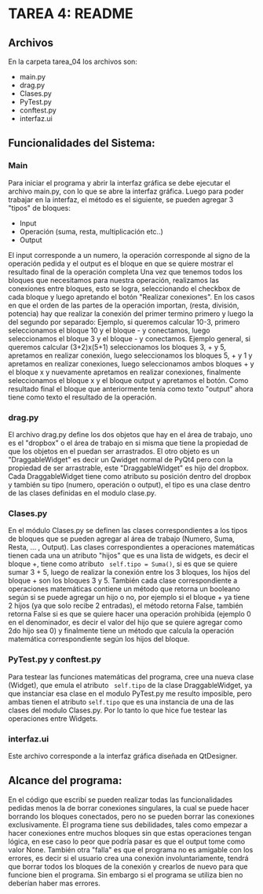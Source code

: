 # TAREA 4: README

## Archivos

En la carpeta tarea_04 los archivos son:

- main.py
- drag.py
- Clases.py
- PyTest.py
- conftest.py
- interfaz.ui

## Funcionalidades del Sistema:

### Main

Para iniciar el programa y abrir la interfaz gráfica se debe ejecutar el archivo main.py, con lo que se abre la interfaz
gráfica. Luego para poder trabajar en la interfaz, el método es el siguiente, se pueden agregar 3 "tipos" de bloques:

 - Input
 - Operación (suma, resta, multiplicación etc..)
 - Output
 
El input corresponde a un numero, la operación corresponde al signo de la operación pedida y el output es el bloque en 
que se quiere mostrar el resultado final de la operación completa
Una vez que tenemos todos los bloques que necesitamos para nuestra operación, realizamos las conexiones entre
bloques, esto se logra, seleccionando el checkbox de cada bloque y luego apretando el botón "Realizar conexiones".
En los casos en que el orden de las partes de la operación importan, (resta, división, potencia) hay que realizar la
conexión del primer termino primero y luego la del segundo por separado: Ejemplo, si queremos calcular 10-3, primero 
seleccionamos el bloque 10 y el bloque - y conectamos, luego seleccionamos el bloque 3 y el bloque - y conectamos.
Ejemplo general, si queremos calcular (3+2)x(5+1) seleccionamos los bloques 3, + y 5, apretamos en realizar conexión,
luego seleccionamos los bloques 5, + y 1 y apretamos en realizar conexiones, luego seleccionamos ambos bloques +
y el bloque x y nuevamente apretamos en realizar conexiones, finalmente seleccionamos el bloque x y el bloque output
y apretamos el botón. Como resultado final el bloque que anteriormente tenía como texto "output" ahora tiene como texto
el resultado de la operación.

### drag.py

El archivo drag.py define los dos objetos que hay en el área de trabajo, uno es el "dropbox" o el área de trabajo en si
misma que tiene la propiedad de que los objetos en el puedan ser arrastrados. El otro objeto es un "DraggableWidget"
es decir un Qwidget normal de PyQt4 pero con la propiedad de ser arrastrable, este "DraggableWidget" es hijo del 
dropbox. Cada DraggableWidget tiene como atributo su posición dentro del dropbox y también su tipo (numero, operación o 
output), el tipo es una clase dentro de las clases definidas en el modulo clase.py.

### Clases.py

En el módulo Clases.py se definen las clases correspondientes a los tipos de bloques que se pueden agregar al área de
trabajo (Numero, Suma, Resta, ... , Output). Las clases correspondientes a operaciones matemáticas tienen cada una un
atributo "hijos" que es una lista de widgets, es decir el bloque +, tiene como atributo ``` self.tipo = Suma()```, 
si es que se quiere sumar 3 + 5, luego de realizar la conexión entre los 3 bloques, los hijos del bloque + son los
bloques 3 y 5. También cada clase correspondiente a operaciones matemáticas contiene un método que retorna un booleano
según si se puede agregar un hijo o no, por ejemplo si el bloque + ya tiene 2 hijos (ya que solo recibe 2 entradas), el
método retorna False, también retorna False si es que se quiere hacer una operación prohibida (ejemplo 0 en el
denominador, es decir el valor del hijo que se quiere agregar como 2do hijo sea 0) y finalmente tiene un método que
calcula la operación matemática correspondiente según los hijos del bloque.

### PyTest.py y conftest.py

Para testear las funciones matemáticas del programa, cree una nueva clase (Widget), que emula el atributo ``` self.tipo``` 
de la clase DraggableWidget, ya que instanciar esa clase en el modulo PyTest.py me resulto imposible, pero ambas tienen
el atributo ```self.tipo``` que es una instancia de una de las clases del modulo Clases.py. Por lo tanto lo que hice fue
testear las operaciones entre Widgets.

### interfaz.ui

Este archivo corresponde a la interfaz gráfica diseñada en QtDesigner.

## Alcance del programa:

En el código que escribí se pueden realizar todas las funcionalidades pedidas menos la de borrar conexiones singulares,
la cual se puede hacer borrando los bloques conectados, pero no se pueden borrar las conexiones exclusivamente.
El programa tiene sus debilidades, tales como empezar a hacer conexiones entre muchos bloques sin que estas operaciones
tengan lógica, en ese caso lo peor que podría pasar es que el output tome como valor None. También otra "falla" es que 
el programa no es amigable con los errores, es decir si el usuario crea una conexión involuntariamente, tendrá que
borrar todos los bloques de la conexión y crearlos de nuevo para que funcione bien el programa. Sin embargo si el
programa se utiliza bien no deberían haber mas errores.